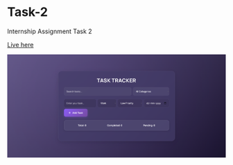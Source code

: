 # Task-2
Internship Assignment Task 2

[Live here](https://tasktrackerkky.vercel.app)

![image alt](https://github.com/k3sk/Task-2/blob/210b8020b6b3b55b6c4934eef57170972a281ff0/Thumbnail%20Task%202.png)
